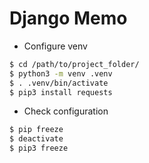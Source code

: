 # Django Memo

- Configure venv
```bash
$ cd /path/to/project_folder/
$ python3 -m venv .venv
$ . .venv/bin/activate
$ pip3 install requests
```

- Check configuration
```bash
$ pip freeze
$ deactivate
$ pip3 freeze
```
